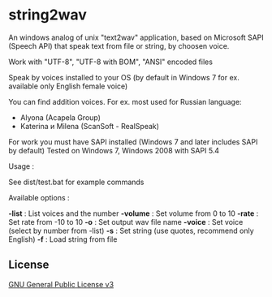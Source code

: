 # string2wav

An windows analog of unix "text2wav" application, based on Microsoft SAPI (Speech API) that speak text from file or string, by choosen voice.

Work with "UTF-8", "UTF-8 with BOM", "ANSI" encoded files

Speak by voices installed to your OS (by default in Windows 7 for ex. available only English female voice)

You can find addition voices. 
For ex. most used for Russian language:

   - Alyona (Acapela Group)
   - Katerina и Milena (ScanSoft - RealSpeak)
   
For work you must have SAPI installed (Windows 7 and later includes SAPI by default)
Tested on Windows 7, Windows 2008 with SAPI 5.4

Usage : 

See dist/test.bat for example commands

Available options :

**-list** : List voices and the number
**-volume** : Set volume from 0 to 10
**-rate** : Set rate from -10 to 10
**-o** : Set output wav file name
**-voice** : Set voice (select by number from -list)
**-s** : Set string (use quotes, recommend only English)
**-f** : Load string from file

## License 

 [GNU General Public License v3](http://www.gnu.org/licenses/gpl.html) 